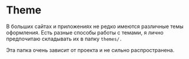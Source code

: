 # Theme

В больших сайтах и приложениях не редко имеются различные темы оформления. Есть разные способы работы с темами, я лично предпочитаю складывать их в папку `themes/.`

Эта папка очень зависит от проекта и не сильно распространена.

